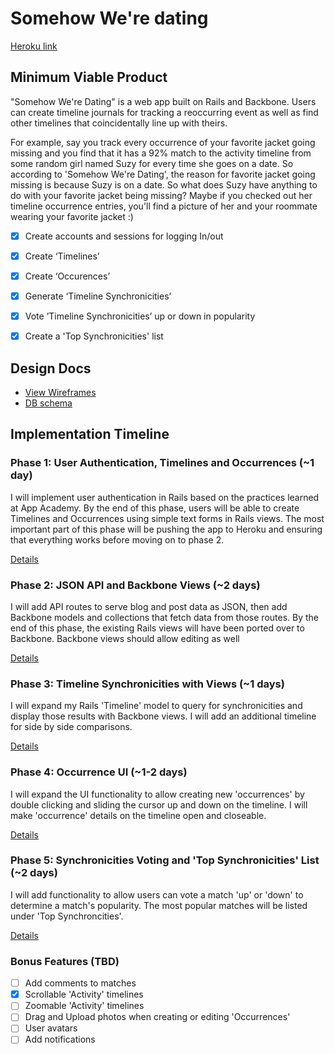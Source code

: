# Somehow We're dating

[Heroku link][heroku]

[heroku]: http://www.somehowdating.com

## Minimum Viable Product
"Somehow We're Dating" is a web app built on Rails and Backbone.
Users can create timeline journals for tracking a reoccurring event as well as find other timelines that coincidentally line up with theirs.

For example, say you track every occurrence of your favorite jacket going missing and you find that it has a 92% match to the activity timeline from some random girl named Suzy for every time she goes on a date. So according to 'Somehow We're Dating', the reason for favorite jacket going missing is because Suzy is on a date. So what does Suzy have anything to do with your favorite jacket being missing? Maybe if you checked out her timeline occurrence entries, you'll find a picture of her and your roommate wearing your favorite jacket :)

- [x] Create accounts and sessions for logging In/out
- [x] Create ‘Timelines’
- [x] Create ‘Occurences’
- [x] Generate ‘Timeline Synchronicities’
- [x] Vote ’Timeline Synchronicities’ up or down in popularity
- [x] Create a 'Top Synchronicities' list


## Design Docs
* [View Wireframes][views]
* [DB schema][schema]

[views]: ./docs/views.md
[schema]: ./docs/schema.md

## Implementation Timeline

### Phase 1: User Authentication, Timelines and Occurrences (~1 day)
I will implement user authentication in Rails based on the practices learned at
App Academy. By the end of this phase, users will be able to create Timelines and
Occurrences using simple text forms in Rails views. The most important part of this
phase will be pushing the app to Heroku and ensuring that everything works
before moving on to phase 2.

[Details][phase-one]

### Phase 2: JSON API and Backbone Views (~2 days)
I will add API routes to serve blog and post data as JSON, then add Backbone
models and collections that fetch data from those routes. By the end of this
phase, the existing Rails views will have been ported over to Backbone.
Backbone views should allow editing as well

[Details][phase-two]

### Phase 3: Timeline Synchronicities with Views  (~1 days)
I will expand my Rails 'Timeline' model to query for synchronicities and display those
results with Backbone views. I will add an additional timeline for side by side
comparisons.

[Details][phase-three]

### Phase 4: Occurrence UI (~1-2 days)
I will expand the UI functionality to allow creating new 'occurrences' by double clicking and sliding the cursor up and down on the timeline. I will make 'occurrence' details on the timeline open and closeable.

[Details][phase-four]

### Phase 5: Synchronicities Voting and 'Top Synchronicities' List (~2 days)
I will add functionality to allow users can vote a match 'up' or 'down' to
determine a match's popularity. The most popular matches will be listed under 'Top Synchroncities'.

[Details][phase-five]

### Bonus Features (TBD)
- [ ] Add comments to matches
- [x] Scrollable 'Activity' timelines
- [ ] Zoomable 'Activity' timelines
- [ ] Drag and Upload photos when creating or editing 'Occurrences'
- [ ] User avatars
- [ ] Add notifications

[phase-one]: ./docs/phases/phase1.md
[phase-two]: ./docs/phases/phase2.md
[phase-three]: ./docs/phases/phase3.md
[phase-four]: ./docs/phases/phase4.md
[phase-five]: ./docs/phases/phase5.md
